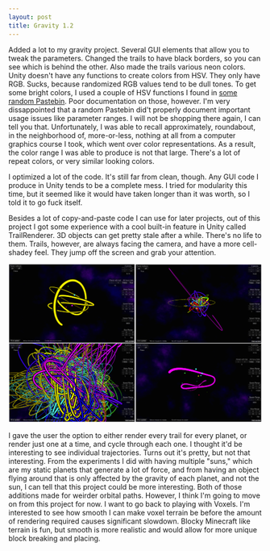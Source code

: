```yaml
---
layout: post
title: Gravity 1.2
---
```


Added a lot to my gravity project. Several GUI elements that allow you to tweak the parameters. Changed the trails to have black borders, so you can see which is behind the other. Also made the trails various neon colors. Unity doesn't have any functions to create colors from HSV. They only have RGB. Sucks, because randomized RGB values tend to be dull tones. To get some bright colors, I used a couple of HSV functions I found in <a href="http://pastebin.com/683Gk9xZ">some random Pastebin</a>. Poor documentation on those, however. I'm very dissappointed that a random Pastebin did't properly document important usage issues like parameter ranges. I will not be shopping there again, I can tell you that. Unfortunately, I was able to recall approximately, roundabout, in the neighborhood of, more-or-less, nothing at all from a computer graphics course I took, which went over color representations. As a result, the color range I was able to produce is not that large. There's a lot of repeat colors, or very similar looking colors.

I optimized a lot of the code. It's still far from clean, though. Any GUI code I produce in Unity tends to be a complete mess. I tried for modularity this time, but it seemed like it would have taken longer than it was worth, so I told it to go fuck itself.

Besides a lot of copy-and-paste code I can use for later projects, out of this project I got some experience with a cool built-in feature in Unity called TrailRenderer. 3D objects can get pretty stale after a while. There's no life to them. Trails, however, are always facing the camera, and have a more cell-shadey feel. They jump off the screen and grab your attention.


<a href="https://rawgit.com/apiotrow/UnityExperiments/master/gravity1.2/gravity1.2.html"><img src="/assets/2014-08-22/4ofem.png"></a>


I gave the user the option to either render every trail for every planet, or render just one at a time, and cycle through each one. I thought it'd be interesting to see individual trajectories. Turns out it's pretty, but not that interesting. From the experiments I did with having multiple "suns," which are my static planets that generate a lot of force, and from having an object flying around that is only affected by the gravity of each planet, and not the sun, I can tell that this project could be more interesting. Both of those additions made for weirder orbital paths. However, I think I'm going to move on from this project for now. I want to go back to playing with Voxels. I'm interested to see how smooth I can make voxel terrain be before the amount of rendering required causes significant slowdown. Blocky Minecraft like terrain is fun, but smooth is more realistic and would allow for more unique block breaking and placing.
